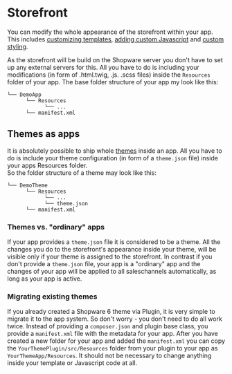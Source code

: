 # Storefront

You can modify the whole appearance of the storefront within your app. This includes [customizing templates](../plugins/storefront/customize-templates.md), [adding custom Javascript](../plugins/storefront/add-custom-javascript.md) and [custom styling](../plugins/storefront/add-custom-styling.md).

As the storefront will be build on the Shopware server you don't have to set up any external servers for this. All you have to do is including your modifications \(in form of .html.twig, .js. .scss files\) inside the `Resources` folder of your app. The base folder structure of your app my look like this:

```text
└── DemoApp
      └── Resources
            └── ...
      └── manifest.xml
```

## Themes as apps

It is absolutely possible to ship whole [themes](../themes.md) inside an app. All you have to do is include your theme configuration \(in form of a `theme.json` file\) inside your apps Resources folder.  
So the folder structure of a theme may look like this:

```text
└── DemoTheme
      └── Resources
            └── ...
            └── theme.json
      └── manifest.xml
```

### Themes vs. "ordinary" apps

If your app provides a `theme.json` file it is considered to be a theme. All the changes you do to the storefront's appearance inside your theme, will be visible only if your theme is assigned to the storefront. In contrast if you don't provide a `theme.json` file, your app is a "ordinary" app and the changes of your app will be applied to all saleschannels automatically, as long as your app is active.

### Migrating existing themes

If you already created a Shopware 6 theme via Plugin, it is very simple to migrate it to the app system. So don't worry - you don't need to do all work twice. Instead of providing a `composer.json` and plugin base class, you provide a `manifest.xml` file with the metadata for your app.
After you have created a new folder for your app and added the `manifest.xml` you can copy the `YourThemePlugin/src/Resources` folder from your plugin to your app as `YourThemeApp/Resources`.
It should not be necessary to change anything inside your template or Javascript code at all.

